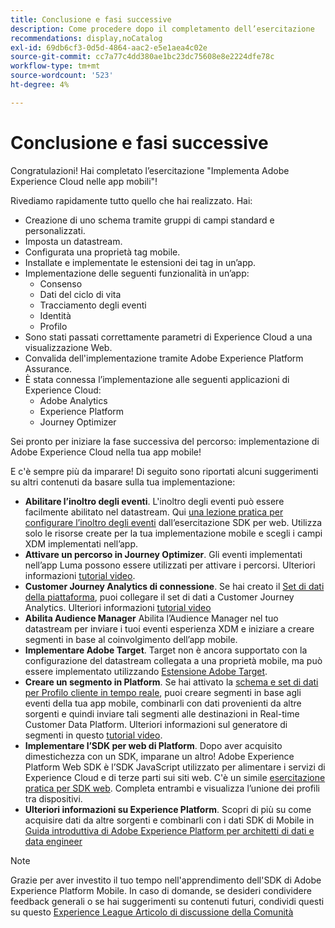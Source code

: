 ```yaml
---
title: Conclusione e fasi successive
description: Come procedere dopo il completamento dell’esercitazione
recommendations: display,noCatalog
exl-id: 69db6cf3-0d5d-4864-aac2-e5e1aea4c02e
source-git-commit: cc7a77c4dd380ae1bc23dc75608e8e2224dfe78c
workflow-type: tm+mt
source-wordcount: '523'
ht-degree: 4%

---
```


# Conclusione e fasi successive

Congratulazioni! Hai completato l’esercitazione &quot;Implementa Adobe Experience Cloud nelle app mobili&quot;!

Rivediamo rapidamente tutto quello che hai realizzato. Hai:

* Creazione di uno schema tramite gruppi di campi standard e personalizzati.
* Imposta un datastream.
* Configurata una proprietà tag mobile.
* Installate e implementate le estensioni dei tag in un’app.
* Implementazione delle seguenti funzionalità in un’app:
   * Consenso
   * Dati del ciclo di vita
   * Tracciamento degli eventi
   * Identità
   * Profilo
* Sono stati passati correttamente parametri di Experience Cloud a una visualizzazione Web.
* Convalida dell&#39;implementazione tramite Adobe Experience Platform Assurance.
* È stata connessa l’implementazione alle seguenti applicazioni di Experience Cloud:
   * Adobe Analytics
   * Experience Platform
   * Journey Optimizer

Sei pronto per iniziare la fase successiva del percorso: implementazione di Adobe Experience Cloud nella tua app mobile!

E c&#39;è sempre più da imparare! Di seguito sono riportati alcuni suggerimenti su altri contenuti da basare sulla tua implementazione:

* **Abilitare l’inoltro degli eventi**. L&#39;inoltro degli eventi può essere facilmente abilitato nel datastream. Qui [una lezione pratica per configurare l’inoltro degli eventi](https://experienceleague.adobe.com/docs/platform-learn/implement-web-sdk/event-forwarding/setup-event-forwarding.html) dall’esercitazione SDK per web. Utilizza solo le risorse create per la tua implementazione mobile e scegli i campi XDM implementati nell’app.
* **Attivare un percorso in Journey Optimizer**. Gli eventi implementati nell’app Luma possono essere utilizzati per attivare i percorsi. Ulteriori informazioni [tutorial video](https://experienceleague.adobe.com/docs/journey-optimizer-learn/tutorials/create-journeys/use-case-transactional-journey.html).
* **Customer Journey Analytics di connessione**. Se hai creato il [Set di dati della piattaforma](platform.md), puoi collegare il set di dati a Customer Journey Analytics. Ulteriori informazioni [tutorial video](https://experienceleague.adobe.com/docs/customer-journey-analytics-learn/tutorials/connecting-customer-journey-analytics-to-data-sources-in-platform.html)
* **Abilita Audience Manager** Abilita l’Audience Manager nel tuo datastream per inviare i tuoi eventi esperienza XDM e iniziare a creare segmenti in base al coinvolgimento dell’app mobile.
* **Implementare Adobe Target**. Target non è ancora supportato con la configurazione del datastream collegata a una proprietà mobile, ma può essere implementato utilizzando [Estensione Adobe Target](https://aep-sdks.gitbook.io/docs/using-mobile-extensions/adobe-target).
* **Creare un segmento in Platform**. Se hai attivato la [schema e set di dati per Profilo cliente in tempo reale](platform.md), puoi creare segmenti in base agli eventi della tua app mobile, combinarli con dati provenienti da altre sorgenti e quindi inviare tali segmenti alle destinazioni in Real-time Customer Data Platform. Ulteriori informazioni sul generatore di segmenti in questo [tutorial video](https://experienceleague.adobe.com/docs/platform-learn/tutorials/segments/create-segments.html).
* **Implementare l’SDK per web di Platform**. Dopo aver acquisito dimestichezza con un SDK, imparane un altro! Adobe Experience Platform Web SDK è l’SDK JavaScript utilizzato per alimentare i servizi di Experience Cloud e di terze parti sui siti web. C&#39;è un simile [esercitazione pratica per SDK web](https://experienceleague.adobe.com/docs/platform-learn/implement-web-sdk/overview.html?lang=it). Completa entrambi e visualizza l’unione dei profili tra dispositivi.
* **Ulteriori informazioni su Experience Platform**. Scopri di più su come acquisire dati da altre sorgenti e combinarli con i dati SDK di Mobile in [Guida introduttiva di Adobe Experience Platform per architetti di dati e data engineer](https://experienceleague.adobe.com/docs/platform-learn/getting-started-for-data-architects-and-data-engineers/overview.html)


>[!NOTE]
>
>Grazie per aver investito il tuo tempo nell&#39;apprendimento dell&#39;SDK di Adobe Experience Platform Mobile. In caso di domande, se desideri condividere feedback generali o se hai suggerimenti su contenuti futuri, condividi questi su questo [Experience League Articolo di discussione della Comunità](https://experienceleaguecommunities.adobe.com/t5/adobe-experience-platform-launch/tutorial-discussion-implement-adobe-experience-cloud-in-mobile/td-p/443796)